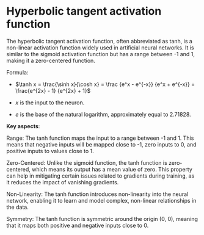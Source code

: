 # Hyperbolic tangent activation function

The hyperbolic tangent activation function, often abbreviated as tanh, is a non-linear activation function widely used in artificial neural networks. It is similar to the sigmoid activation function but has a range between -1 and 1, making it a zero-centered function.

Formula:

* $\tanh x = \frac{\sinh x}{\cosh x} = \frac {e^x - e^{-x}} {e^x + e^{-x}}
= \frac{e^{2x} - 1} {e^{2x} + 1}$

* $x$ is the input to the neuron.

* $e$ is the base of the natural logarithm, approximately equal to 2.71828.

**Key aspects**:

Range: The tanh function maps the input to a range between -1 and 1. This means that negative inputs will be mapped close to -1, zero inputs to 0, and positive inputs to values close to 1.

Zero-Centered: Unlike the sigmoid function, the tanh function is zero-centered, which means its output has a mean value of zero. This property can help in mitigating certain issues related to gradients during training, as it reduces the impact of vanishing gradients.

Non-Linearity: The tanh function introduces non-linearity into the neural network, enabling it to learn and model complex, non-linear relationships in the data.

Symmetry: The tanh function is symmetric around the origin (0, 0), meaning that it maps both positive and negative inputs close to 0.
